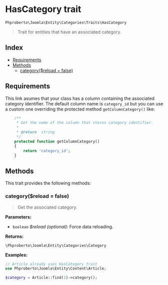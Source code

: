 # HasCategory trait

`Phproberto\Joomla\Entity\Categories\Traits\HasCategory`

> Trait for entities that have an associated category.

## Index

* [Requirements](#requirements)
* [Methods](#methods)
    * [category($reload = false)](#category)

## Requirements <a id="requirements"></a>

This link asumes that your class has a column containing the associated category identifier. The default column name is `category_id` but you can use a custom one overriding the protected method `getColumnCategory()` like:  

```php
	/**
	 * Get the name of the column that stores category identifier.
	 *
	 * @return  string
	 */
	protected function getColumnCategory()
	{
		return 'category_id';
	}
```

## Methods <a id="methods"></a>

This trait provides the following methods:  

### category($reload = false) <a id="category"></a>

> Get the associated category.

**Parameters:**

* `boolean` *$reload (optional):* Force data reloading.

**Returns:**

`\Phproberto\Joomla\Entity\Categories\Category`

**Examples:**

```php
// Article already uses HasCategory trait
use Phproberto\Joomla\Entity\Content\Article;

$category = Article::find(1)->category();
```
